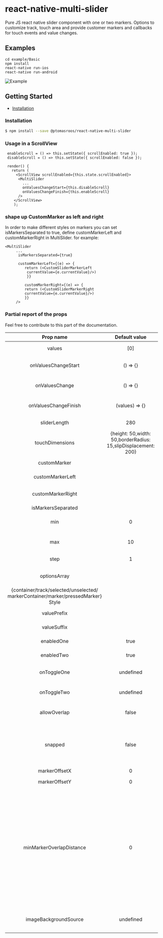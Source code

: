 # react-native-multi-slider

Pure JS react native slider component with one or two markers.
Options to customize track, touch area and provide customer markers and callbacks for touch events and value changes.

## Examples

```
cd example/Basic
npm install
react-native run-ios
react-native run-android
```

![Example](https://raw.githubusercontent.com/ptomasroos/react-native-multi-slider/master/docs/demo.gif)


## Getting Started

- [Installation](#installation)

### Installation

```bash
$ npm install --save @ptomasroos/react-native-multi-slider
```

### Usage in a ScrollView

```
 enableScroll = () => this.setState({ scrollEnabled: true });
 disableScroll = () => this.setState({ scrollEnabled: false });

 render() {
   return (
     <ScrollView scrollEnabled={this.state.scrollEnabled}>
      <MultiSlider
        ...
        onValuesChangeStart={this.disableScroll}
        onValuesChangeFinish={this.enableScroll}
      />
    </ScrollView>
    );
```
### shape up CustomMarker as left and right

In order to make different styles on markers you can set isMarkersSeparated to true, define customMarkerLeft and customMarkerRight in MultiSlider. for example:


```
<MultiSlider
     ...
      isMarkersSeparated={true}

      customMarkerLeft={(e) => {
         return (<CustomSliderMarkerLeft
          currentValue={e.currentValue}/>)
          }}

         customMarkerRight={(e) => {
         return (<CustomSliderMarkerRight
         currentValue={e.currentValue}/>)
         }}
     />

```

### Partial report of the props
Feel free to contribute to this part of the documentation.


| Prop name | Default value | Type | Purpouse |
|:---------------------------------------------------------------------------------:|:-------------------------------------------------------------:|:-----------------:|:---------------------------------------:|
| values | [0] | array of numbers | Prefixed values of the slider. |
| onValuesChangeStart | () => {} | function | Callback when the value starts changing |
| onValuesChange | () => {} | function | Callback when the value changes |
| onValuesChangeFinish | (values) => {} | function | Callback when the value stops changing |
| sliderLength | 280 | number | Length of the slider (?) |
| touchDimensions | {height: 50,width: 50,borderRadius: 15,slipDisplacement: 200} | object | (?) |
| customMarker |  | function | Component used for the cursor. |
| customMarkerLeft |  | function | Component used for the left cursor. |
| customMarkerRight |  | function | Component used for the right cursor. |
| isMarkersSeparated |  | boolean | (?) |
| min | 0 | number | Minimum value available in the slider. |
| max | 10 | number | Maximum value available in the slider. |
| step | 1 | number | Step value of the slider. |
| optionsArray |  | array of numbers | Possible values of the slider. Ignores min and max. |
| {container/track/selected/unselected/ markerContainer/marker/pressedMarker} Style |  | style object | Styles for the slider |
| valuePrefix |  | string | Prefix added to the value. |
| valueSuffix |  | string | Suffix added to the value. |
| enabledOne | true | boolean | Enables the first cursor |
| enabledTwo | true | boolean | Enables the second cursor |
| onToggleOne | undefined | function callback | Listener when first cursor toggles. |
| onToggleTwo | undefined | function callback | Listener when second cursor toggles. |
| allowOverlap | false | boolean | Allow the overlap within the cursors. |
| snapped | false | boolean | Use this when you want a fixed position for your markers, this will split the slider in N specific positions |
| markerOffsetX | 0 | number | Offset first cursor. |
| markerOffsetY | 0 | number | Offset second cursor. |
| minMarkerOverlapDistance | 0 | number | if this is > 0 and allowOverlap is false, this value will determine the closest two markers can come to each other. This can be used for cases where you have two markers large cursors and you don't want them to overlap. Note that markers will still overlap at the start if starting values are too near. |
| imageBackgroundSource | undefined | string | Specifies the source as required by [ImageBackground](https://facebook.github.io/react-native/docs/imagebackground)|

